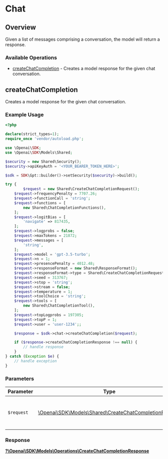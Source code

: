 # Chat


## Overview

Given a list of messages comprising a conversation, the model will return a response.

### Available Operations

* [createChatCompletion](#createchatcompletion) - Creates a model response for the given chat conversation.

## createChatCompletion

Creates a model response for the given chat conversation.

### Example Usage

```php
<?php

declare(strict_types=1);
require_once 'vendor/autoload.php';

use \Openai\SDK;
use \Openai\SDK\Models\Shared;

$security = new Shared\Security();
$security->apiKeyAuth = '<YOUR_BEARER_TOKEN_HERE>';

$sdk = SDK\Gpt::builder()->setSecurity($security)->build();

try {
        $request = new Shared\CreateChatCompletionRequest();
    $request->frequencyPenalty = 7707.26;
    $request->functionCall = 'string';
    $request->functions = [
        new Shared\ChatCompletionFunctions(),
    ];
    $request->logitBias = [
        'navigate' => 817435,
    ];
    $request->logprobs = false;
    $request->maxTokens = 21872;
    $request->messages = [
        'string',
    ];
    $request->model = 'gpt-3.5-turbo';
    $request->n = 1;
    $request->presencePenalty = 4012.48;
    $request->responseFormat = new Shared\ResponseFormat();
    $request->responseFormat->type = Shared\CreateChatCompletionRequestType::JsonObject;
    $request->seed = 313767;
    $request->stop = 'string';
    $request->stream = false;
    $request->temperature = 1;
    $request->toolChoice = 'string';
    $request->tools = [
        new Shared\ChatCompletionTool(),
    ];
    $request->topLogprobs = 197305;
    $request->topP = 1;
    $request->user = 'user-1234';;

    $response = $sdk->chat->createChatCompletion($request);

    if ($response->createChatCompletionResponse !== null) {
        // handle response
    }
} catch (Exception $e) {
    // handle exception
}
```

### Parameters

| Parameter                                                                                                   | Type                                                                                                        | Required                                                                                                    | Description                                                                                                 |
| ----------------------------------------------------------------------------------------------------------- | ----------------------------------------------------------------------------------------------------------- | ----------------------------------------------------------------------------------------------------------- | ----------------------------------------------------------------------------------------------------------- |
| `$request`                                                                                                  | [\Openai\SDK\Models\Shared\CreateChatCompletionRequest](../../Models/Shared/CreateChatCompletionRequest.md) | :heavy_check_mark:                                                                                          | The request object to use for the request.                                                                  |


### Response

**[?\Openai\SDK\Models\Operations\CreateChatCompletionResponse](../../Models/Operations/CreateChatCompletionResponse.md)**

